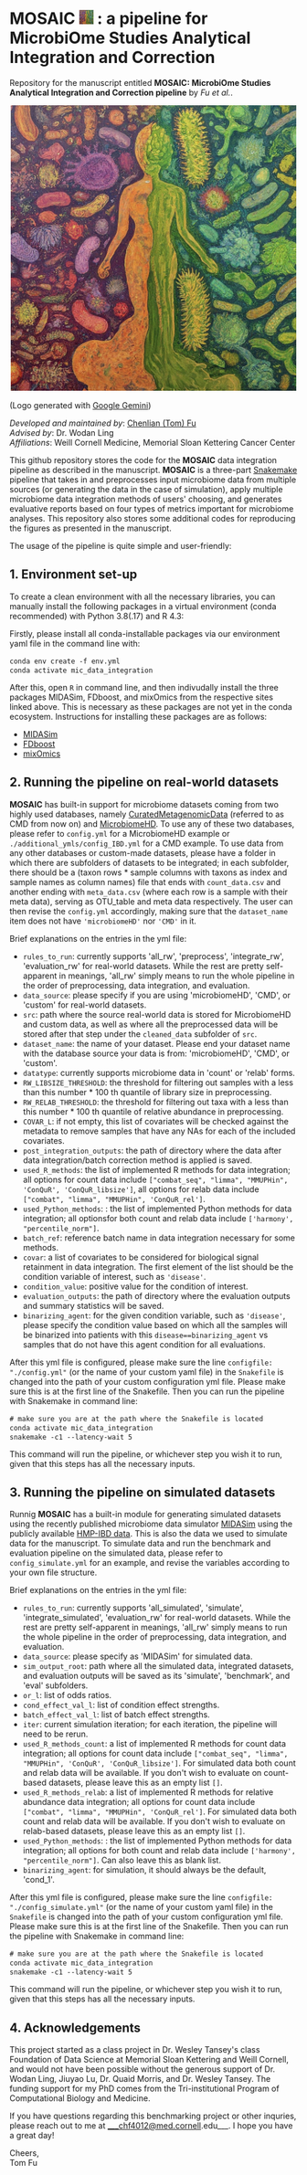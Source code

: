 # MOSAIC <img src="https://github.com/tommyfuu/MOSAIC/blob/main/logo/MOSAIC_logo.jpeg" width="25" height="25"> : a pipeline for MicrobiOme Studies Analytical Integration and Correction
Repository for the manuscript entitled __MOSAIC: MicrobiOme Studies Analytical Integration and Correction pipeline__ by _Fu et al._. 

<p align="center">
  <img src="https://github.com/tommyfuu/MOSAIC/blob/main/logo/MOSAIC_logo.jpeg" width="500" height="500">
</p>



(Logo generated with [Google Gemini](https://gemini.google.com/app))



_Developed and maintained by_:  [Chenlian (Tom) Fu](fcl200089@outlook.com)\
_Advised by_: Dr. Wodan Ling\
_Affiliations_: Weill Cornell Medicine, Memorial Sloan Kettering Cancer Center


This github repository stores the code for the __MOSAIC__ data integration pipeline as described in the manuscript. __MOSAIC__ is a three-part [Snakemake](https://snakemake.readthedocs.io/en/stable/) pipeline that takes in and preprocesses input microbiome data from multiple sources (or generating the data in the case of simulation), apply multiple microbiome data integration methods of users' choosing, and generates evaluative reports based on four types of metrics important for microbiome analyses. This repository also stores some additional codes for reproducing the figures as presented in the manuscript.

The usage of the pipeline is quite simple and user-friendly:

## 1. Environment set-up

To create a clean environment with all the necessary libraries, you can manually install the following packages in a virtual environment (conda recommended) with Python 3.8(.17) and R 4.3:

Firstly, please install all conda-installable packages via our environment yaml file in the command line with:

```
conda env create -f env.yml
conda activate mic_data_integration
```

After this, open `R` in command line, and then indivudally install the three packages MIDASim, FDboost, and mixOmics from the respective sites linked above. This is necessary as these packages are not yet in the conda ecosystem. Instructions for installing these packages are as follows:

- [MIDASim](https://github.com/mengyu-he/MIDASim) 
- [FDboost](https://github.com/boost-R/FDboost)
- [mixOmics](https://bioconductor.org/packages/release/bioc/html/mixOmics.html)


## 2. Running the pipeline on real-world datasets

__MOSAIC__ has built-in support for microbiome datasets coming from two highly used databases, namely [CuratedMetagenomicData](https://waldronlab.io/curatedMetagenomicData/) (referred to as CMD from now on) and [MicrobiomeHD](https://zenodo.org/records/1146764). To use any of these two databases, please refer to `config.yml` for a MicrobiomeHD example or `./additional_ymls/config_IBD.yml` for a CMD example. To use data from any other databases or custom-made datasets, please have a folder in which there are subfolders of datasets to be integrated; in each subfolder, there should be a (taxon rows * sample columns with taxons as index and sample names as column names) file that ends with `count_data.csv` and another ending with `meta_data.csv` (where each row is a sample with their meta data), serving as OTU_table and meta data respectively. The user can then revise the `config.yml` accordingly, making sure that the `dataset_name` item does not have `'microbiomeHD'` nor `'CMD'` in it.

Brief explanations on the entries in the yml file:
- `rules_to_run`: currently supports 'all_rw', 'preprocess', 'integrate_rw', 'evaluation_rw' for real-world datasets. While the rest are pretty self-apparent in meanings, 'all_rw' simply means to run the whole pipeline in the order of preprocessing, data integration, and evaluation.
- `data_source`: please specify if you are using 'microbiomeHD', 'CMD', or 'custom' for real-world datasets.
- `src`: path where the source real-world data is stored for MicrobiomeHD and custom data, as well as where all the preprocessed data will be stored after that step under the `cleaned_data` subfolder of `src`.
- `dataset_name`: the name of your dataset. Please end your dataset name with the database source your data is from: 'microbiomeHD', 'CMD', or 'custom'.
- `datatype`: currently supports microbiome data in 'count' or 'relab' forms.
- `RW_LIBSIZE_THRESHOLD`: the threshold for filtering out samples with a less than this number * 100 th quantile of library size in preprocessing.
- `RW_RELAB_THRESHOLD`: the threshold for filtering out taxa with a less than this number * 100 th quantile of relative abundance in preprocessing.
- `COVAR_L`: if not empty, this list of covariates will be checked against the metadata to remove samples that have any NAs for each of the included covariates.
- `post_integration_outputs`: the path of directory where the data after data integration/batch correction method is applied is saved.
- `used_R_methods`: the list of implemented R methods for data integration; all options for count data include `["combat_seq", "limma", "MMUPHin", 'ConQuR', 'ConQuR_libsize']`, all options for relab data include `["combat", "limma", "MMUPHin", 'ConQuR_rel']`.
- `used_Python_methods`: : the list of implemented Python methods for data integration; all optionsfor both count and relab data include `['harmony', "percentile_norm"]`.
- `batch_ref`: reference batch name in data integration necessary for some methods.
- `covar`: a list of covariates to be considered for biological signal retainment in data integration. The first element of the list should be the condition variable of interest, such as `'disease'`.
- `condition_value`: positive value for the condition of interest.
- `evaluation_outputs`: the path of directory where the evaluation outputs and summary statistics will be saved.
- `binarizing_agent`: for the given condition variable, such as `'disease'`, please specify the condition value based on which all the samples will be binarized into patients with this `disease==binarizing_agent` vs samples that do not have this agent condition for all evaluations.

After this yml file is configured, please make sure the line `configfile: "./config.yml"` (or the name of your custom yaml file) in the `Snakefile` is changed into the path of your custom configuration yml file. Please make sure this is at the first line of the Snakefile. Then you can run the pipeline with Snakemake in command line:

```
# make sure you are at the path where the Snakefile is located
conda activate mic_data_integration
snakemake -c1 --latency-wait 5
```

This command will run the pipeline, or whichever step you wish it to run, given that this steps has all the necessary inputs.

## 3. Running the pipeline on simulated datasets

Runnig __MOSAIC__ has a built-in module for generating simulated datasets using the recently published microbiome data simulator [MIDASim](https://microbiomejournal.biomedcentral.com/articles/10.1186/s40168-024-01822-z) using the publicly available [HMP-IBD data](https://bioconductor.org/packages/devel/data/experiment/vignettes/HMP2Data/inst/doc/hmp2data.html). This is also the data we used to simulate data for the manuscript. To simulate data and run the benchmark and evaluation pipeline on the simulated data, please refer to `config_simulate.yml` for an example, and revise the variables according to your own file structure.

Brief explanations on the entries in the yml file:
- `rules_to_run`: currently supports 'all_simulated', 'simulate', 'integrate_simulated', 'evaluation_rw' for real-world datasets. While the rest are pretty self-apparent in meanings, 'all_rw' simply means to run the whole pipeline in the order of preprocessing, data integration, and evaluation.
- `data_source`: please specify as 'MIDASim' for simulated data.
- `sim_output_root`: path where all the simulated data, integrated datasets, and evaluation outputs will be saved as its 'simulate', 'benchmark', and 'eval' subfolders.
- `or_l`: list of odds ratios.
- `cond_effect_val_l`: list of condition effect strengths.
- `batch_effect_val_l`: list of batch effect strengths.
- `iter`: current simulation iteration; for each iteration, the pipeline will need to be rerun.
- `used_R_methods_count`: a list of implemented R methods for count data integration; all options for count data include `["combat_seq", "limma", "MMUPHin", 'ConQuR', 'ConQuR_libsize']`. For simulated data both count and relab data will be available. If you don't wish to evaluate on count-based datasets, please leave this as an empty list `[]`.
- `used_R_methods_relab`: a list of implemented R methods for relative abundance data integration; all options for count data include `["combat", "limma", "MMUPHin", 'ConQuR_rel']`. For simulated data both count and relab data will be available. If you don't wish to evaluate on relab-based datasets, please leave this as an empty list `[]`.
- `used_Python_methods`: : the list of implemented Python methods for data integration; all options for both count and relab data include `['harmony', "percentile_norm"]`. Can also leave this as blank list.
- `binarizing_agent`: for simulation, it should always be the default, 'cond_1'.

After this yml file is configured, please make sure the line `configfile: "./config_simulate.yml"` (or the name of your custom yaml file) in the `Snakefile` is changed into the path of your custom configuration yml file. Please make sure this is at the first line of the Snakefile. Then you can run the pipeline with Snakemake in command line:

```
# make sure you are at the path where the Snakefile is located
conda activate mic_data_integration
snakemake -c1 --latency-wait 5
```

This command will run the pipeline, or whichever step you wish it to run, given that this steps has all the necessary inputs.

## 4. Acknowledgements
This project started as a class project in Dr. Wesley Tansey's class Foundation of Data Science at Memorial Sloan Kettering and Weill Cornell, and would not have been possible without the generous support of Dr. Wodan Ling, Jiuyao Lu, Dr. Quaid Morris, and Dr. Wesley Tansey. The funding support for my PhD comes from the Tri-institutional Program of Computational Biology and Medicine.

If you have questions regarding this benchmarking project or other inquries, please reach out to me at ___chf4012@med.cornell.edu___. I hope you have a great day!

Cheers,\
Tom Fu

